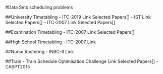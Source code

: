 #Data Sets scheduling problems

##University Timetabling
	- ITC-2019	Link	Selected Papers[]
	- IST		Link	Selected Papers[]
	- ITC-2007	Link	Selected Papers[]

##Examination Timetabling
	- ITC-2007      Link    Selected Papers[]

##High School Timetabling
	- ITC-2007      Link

##Nurse Rostering
	- INRC-II	Link

##Train
	- Train Schedule Optimisation Challenge	Link Selected Papers[]
	- CASPT2015 
